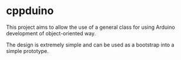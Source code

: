 cppduino
========

This project aims to allow the use of a general class for using Arduino development of object-oriented way.

The design is extremely simple and can be used as a bootstrap into a simple prototype.
